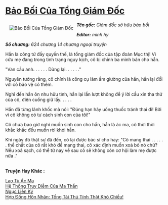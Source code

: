 <a href="https://utruyen.com/bao-boi-cua-tong-giam-doc/8254/" title="Bảo Bối Của Tổng Giám Đốc"><h1>Bảo Bối Của Tổng Giám Đốc</h1></a><div style="display:table"><img align="right" style="float: left; padding: 10px;" src="https://utruyen.com/images/story/200x260/bao-boi-cua-tong-giam-doc.jpg" alt="Bảo Bối Của Tổng Giám Đốc"><b><i>Tên gốc:</i></b><i> Giám đốc sở hữu bảo bối</i><p></p><b><i>Editor:</i></b><i> minh hy</i><p></p><b><i>Số chương:</i></b><i> </i><i>624 chương 14 chương ngoại truyện<p></p></i><p></p>Hắn là công tử đầy quyền thế, là tổng giám đốc của tập đoàn Mục thị! Vì cứu mẹ đang trong tình trạng nguy kịch, cô bị chính ba mình bán cho hắn.<p></p>"Van cầu anh. . . . . . Dừng lại. . . . . ." <p></p>Nguyên tưởng rằng, cô chính là công cụ làm ấm giường của hắn, hắn lại đối với cô bảo vệ có thêm. <p></p>Nghĩ đến hắn ôn nhu hữu tình, hắn lại lần lượt không để ý lời cầu xin tha thứ của cô, điên cuồng giữ lấy. . . . .<p></p>Hắn đã từng lãnh khốc mà nói: "Đúng hạn hãy uống thuốc tránh thai đi! Bởi vì cô không có tư cách sinh con của tôi!" <p></p>Cô chưa bao giờ nghĩ muốn sinh con cho hắn, hắn là ác ma, cô thời thời khắc khắc đều muốn rời khỏi hắn.<p></p>Khi ngày đó thật sự đã đến, cô lại được bác sĩ cho hay: "Cô mang thai . . . . . . thể chất của cô rất khó để mang thai, cô xác định muốn xoá bỏ nó chứ? Nếu xoá sạch, có thể từ nay về sau cô sẽ không còn cơ hội làm mẹ được nữa ."</div><p><br><b>Truyện Hay Khác :</b></p><a href="https://utruyen.com/lao-tu-ac-ma/16205/" alt="Lao Tù Ác Ma">Lao Tù Ác Ma</a><br/><a href="https://truyenngontinhay.wordpress.com/2019/10/03/he-thong-truy-diem-cua-ma-than/" alt="Hệ Thống Truy Diễm Của Ma Thần">Hệ Thống Truy Diễm Của Ma Thần</a><br/><a href="https://dammy2019.blogspot.com/2019/11/nguc-lien-ky.html" alt="Ngục Liên Ký">Ngục Liên Ký</a><br/><a href="https://www.flickr.com/photos/184340401@N07/48709831116/" alt="Hợp Đồng Hôn Nhân: Tổng Tài Thú Tính Thật Khó Chiều!">Hợp Đồng Hôn Nhân: Tổng Tài Thú Tính Thật Khó Chiều!</a><br/>